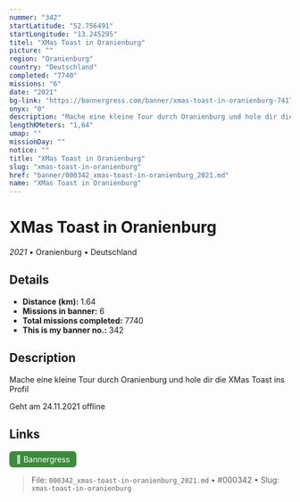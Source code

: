 ```yaml
---
nummer: "342"
startLatitude: "52.756491"
startLongitude: "13.245295"
titel: "XMas Toast in Oranienburg"
picture: ""
region: "Oranienburg"
country: "Deutschland"
completed: "7740"
missions: "6"
date: "2021"
bg-link: "https://bannergress.com/banner/xmas-toast-in-oranienburg-7417"
onyx: "0"
description: "Mache eine kleine Tour durch Oranienburg und hole dir die XMas Toast ins Profil\n\nGeht am 24.11.2021 offline"
lengthKMeters: "1,64"
umap: ""
missionDay: ""
notice: ""
title: "XMas Toast in Oranienburg"
slug: "xmas-toast-in-oranienburg"
href: "banner/000342_xmas-toast-in-oranienburg_2021.md"
name: "XMas Toast in Oranienburg"
---
```

# XMas Toast in Oranienburg

*2021* • Oranienburg • Deutschland





## Details
- **Distance (km):** 1.64
- **Missions in banner:** 6
- **Total missions completed:** 7740
- **This is my banner no.:** 342



## Description
Mache eine kleine Tour durch Oranienburg und hole dir die XMas Toast ins Profil

Geht am 24.11.2021 offline



## Links
<a href="https://bannergress.com/banner/xmas-toast-in-oranienburg-7417" target="_blank" style="display:inline-block;margin-right:8px;padding:6px 12px;background:#3c8b3c;color:#fff;text-decoration:none;border-radius:6px;">🔗 Bannergress</a>



> File: `000342_xmas-toast-in-oranienburg_2021.md`
> • #000342
> • Slug: `xmas-toast-in-oranienburg`
